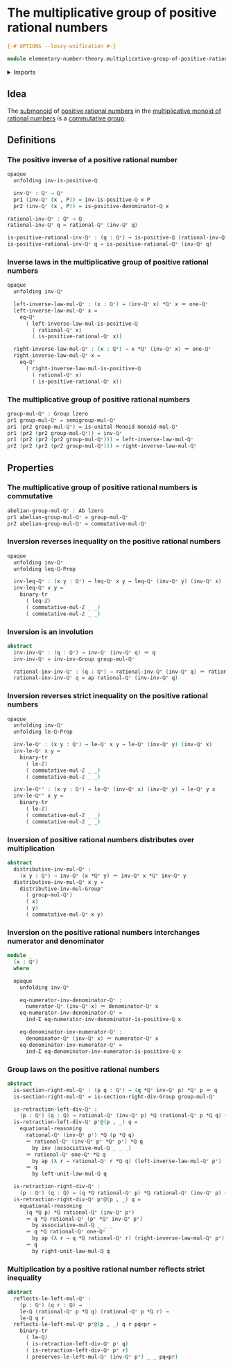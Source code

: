 # The multiplicative group of positive rational numbers

```agda
{-# OPTIONS --lossy-unification #-}

module elementary-number-theory.multiplicative-group-of-positive-rational-numbers where
```

<details><summary>Imports</summary>

```agda
open import elementary-number-theory.inequality-integers
open import elementary-number-theory.inequality-positive-rational-numbers
open import elementary-number-theory.inequality-rational-numbers
open import elementary-number-theory.multiplication-integers
open import elementary-number-theory.multiplication-positive-rational-numbers
open import elementary-number-theory.multiplication-rational-numbers
open import elementary-number-theory.multiplicative-monoid-of-rational-numbers
open import elementary-number-theory.positive-rational-numbers
open import elementary-number-theory.rational-numbers
open import elementary-number-theory.strict-inequality-integers
open import elementary-number-theory.strict-inequality-positive-rational-numbers
open import elementary-number-theory.strict-inequality-rational-numbers

open import foundation.action-on-identifications-functions
open import foundation.binary-transport
open import foundation.cartesian-product-types
open import foundation.dependent-pair-types
open import foundation.identity-types
open import foundation.universe-levels

open import group-theory.abelian-groups
open import group-theory.groups
open import group-theory.monoids
open import group-theory.submonoids
```

</details>

## Idea

The [submonoid](group-theory.submonoids.md) of
[positive rational numbers](elementary-number-theory.positive-rational-numbers.md)
in the
[multiplicative monoid of rational numbers](elementary-number-theory.multiplicative-monoid-of-rational-numbers.md)
is a [commutative group](group-theory.abelian-groups.md).

## Definitions

### The positive inverse of a positive rational number

```agda
opaque
  unfolding inv-is-positive-ℚ

  inv-ℚ⁺ : ℚ⁺ → ℚ⁺
  pr1 (inv-ℚ⁺ (x , P)) = inv-is-positive-ℚ x P
  pr2 (inv-ℚ⁺ (x , P)) = is-positive-denominator-ℚ x

rational-inv-ℚ⁺ : ℚ⁺ → ℚ
rational-inv-ℚ⁺ q = rational-ℚ⁺ (inv-ℚ⁺ q)

is-positive-rational-inv-ℚ⁺ : (q : ℚ⁺) → is-positive-ℚ (rational-inv-ℚ⁺ q)
is-positive-rational-inv-ℚ⁺ q = is-positive-rational-ℚ⁺ (inv-ℚ⁺ q)
```

### Inverse laws in the multiplicative group of positive rational numbers

```agda
opaque
  unfolding inv-ℚ⁺

  left-inverse-law-mul-ℚ⁺ : (x : ℚ⁺) → (inv-ℚ⁺ x) *ℚ⁺ x ＝ one-ℚ⁺
  left-inverse-law-mul-ℚ⁺ x =
    eq-ℚ⁺
      ( left-inverse-law-mul-is-positive-ℚ
        ( rational-ℚ⁺ x)
        ( is-positive-rational-ℚ⁺ x))

  right-inverse-law-mul-ℚ⁺ : (x : ℚ⁺) → x *ℚ⁺ (inv-ℚ⁺ x) ＝ one-ℚ⁺
  right-inverse-law-mul-ℚ⁺ x =
    eq-ℚ⁺
      ( right-inverse-law-mul-is-positive-ℚ
        ( rational-ℚ⁺ x)
        ( is-positive-rational-ℚ⁺ x))
```

### The multiplicative group of positive rational numbers

```agda
group-mul-ℚ⁺ : Group lzero
pr1 group-mul-ℚ⁺ = semigroup-mul-ℚ⁺
pr1 (pr2 group-mul-ℚ⁺) = is-unital-Monoid monoid-mul-ℚ⁺
pr1 (pr2 (pr2 group-mul-ℚ⁺)) = inv-ℚ⁺
pr1 (pr2 (pr2 (pr2 group-mul-ℚ⁺))) = left-inverse-law-mul-ℚ⁺
pr2 (pr2 (pr2 (pr2 group-mul-ℚ⁺))) = right-inverse-law-mul-ℚ⁺
```

## Properties

### The multiplicative group of positive rational numbers is commutative

```agda
abelian-group-mul-ℚ⁺ : Ab lzero
pr1 abelian-group-mul-ℚ⁺ = group-mul-ℚ⁺
pr2 abelian-group-mul-ℚ⁺ = commutative-mul-ℚ⁺
```

### Inversion reverses inequality on the positive rational numbers

```agda
opaque
  unfolding inv-ℚ⁺
  unfolding leq-ℚ-Prop

  inv-leq-ℚ⁺ : (x y : ℚ⁺) → leq-ℚ⁺ x y → leq-ℚ⁺ (inv-ℚ⁺ y) (inv-ℚ⁺ x)
  inv-leq-ℚ⁺ x y =
    binary-tr
      ( leq-ℤ)
      ( commutative-mul-ℤ _ _)
      ( commutative-mul-ℤ _ _)
```

### Inversion is an involution

```agda
abstract
  inv-inv-ℚ⁺ : (q : ℚ⁺) → inv-ℚ⁺ (inv-ℚ⁺ q) ＝ q
  inv-inv-ℚ⁺ = inv-inv-Group group-mul-ℚ⁺

  rational-inv-inv-ℚ⁺ : (q : ℚ⁺) → rational-inv-ℚ⁺ (inv-ℚ⁺ q) ＝ rational-ℚ⁺ q
  rational-inv-inv-ℚ⁺ q = ap rational-ℚ⁺ (inv-inv-ℚ⁺ q)
```

### Inversion reverses strict inequality on the positive rational numbers

```agda
opaque
  unfolding inv-ℚ⁺
  unfolding le-ℚ-Prop

  inv-le-ℚ⁺ : (x y : ℚ⁺) → le-ℚ⁺ x y → le-ℚ⁺ (inv-ℚ⁺ y) (inv-ℚ⁺ x)
  inv-le-ℚ⁺ x y =
    binary-tr
      ( le-ℤ)
      ( commutative-mul-ℤ _ _)
      ( commutative-mul-ℤ _ _)

  inv-le-ℚ⁺' : (x y : ℚ⁺) → le-ℚ⁺ (inv-ℚ⁺ x) (inv-ℚ⁺ y) → le-ℚ⁺ y x
  inv-le-ℚ⁺' x y =
    binary-tr
      ( le-ℤ)
      ( commutative-mul-ℤ _ _)
      ( commutative-mul-ℤ _ _)
```

### Inversion of positive rational numbers distributes over multiplication

```agda
abstract
  distributive-inv-mul-ℚ⁺ :
    (x y : ℚ⁺) → inv-ℚ⁺ (x *ℚ⁺ y) ＝ inv-ℚ⁺ x *ℚ⁺ inv-ℚ⁺ y
  distributive-inv-mul-ℚ⁺ x y =
    distributive-inv-mul-Group'
      ( group-mul-ℚ⁺)
      ( x)
      ( y)
      ( commutative-mul-ℚ⁺ x y)
```

### Inversion on the positive rational numbers interchanges numerator and denominator

```agda
module _
  (x : ℚ⁺)
  where

  opaque
    unfolding inv-ℚ⁺

    eq-numerator-inv-denominator-ℚ⁺ :
      numerator-ℚ⁺ (inv-ℚ⁺ x) ＝ denominator-ℚ⁺ x
    eq-numerator-inv-denominator-ℚ⁺ =
      ind-Σ eq-numerator-inv-denominator-is-positive-ℚ x

    eq-denominator-inv-numerator-ℚ⁺ :
      denominator-ℚ⁺ (inv-ℚ⁺ x) ＝ numerator-ℚ⁺ x
    eq-denominator-inv-numerator-ℚ⁺ =
      ind-Σ eq-denominator-inv-numerator-is-positive-ℚ x
```

### Group laws on the positive rational numbers

```agda
abstract
  is-section-right-mul-ℚ⁺ : (p q : ℚ⁺) → (q *ℚ⁺ inv-ℚ⁺ p) *ℚ⁺ p ＝ q
  is-section-right-mul-ℚ⁺ = is-section-right-div-Group group-mul-ℚ⁺

  is-retraction-left-div-ℚ⁺ :
    (p : ℚ⁺) (q : ℚ) → rational-ℚ⁺ (inv-ℚ⁺ p) *ℚ (rational-ℚ⁺ p *ℚ q) ＝ q
  is-retraction-left-div-ℚ⁺ p⁺@(p , _) q =
    equational-reasoning
      rational-ℚ⁺ (inv-ℚ⁺ p⁺) *ℚ (p *ℚ q)
      ＝ rational-ℚ⁺ (inv-ℚ⁺ p⁺ *ℚ⁺ p⁺) *ℚ q
        by inv (associative-mul-ℚ _ _ _)
      ＝ rational-ℚ⁺ one-ℚ⁺ *ℚ q
        by ap (λ r → rational-ℚ⁺ r *ℚ q) (left-inverse-law-mul-ℚ⁺ p⁺)
      ＝ q
        by left-unit-law-mul-ℚ q

  is-retraction-right-div-ℚ⁺ :
    (p : ℚ⁺) (q : ℚ) → (q *ℚ rational-ℚ⁺ p) *ℚ rational-ℚ⁺ (inv-ℚ⁺ p) ＝ q
  is-retraction-right-div-ℚ⁺ p⁺@(p , _) q =
    equational-reasoning
      (q *ℚ p) *ℚ rational-ℚ⁺ (inv-ℚ⁺ p⁺)
      ＝ q *ℚ rational-ℚ⁺ (p⁺ *ℚ⁺ inv-ℚ⁺ p⁺)
        by associative-mul-ℚ _ _ _
      ＝ q *ℚ rational-ℚ⁺ one-ℚ⁺
        by ap (λ r → q *ℚ rational-ℚ⁺ r) (right-inverse-law-mul-ℚ⁺ p⁺)
      ＝ q
        by right-unit-law-mul-ℚ q
```

### Multiplication by a positive rational number reflects strict inequality

```agda
abstract
  reflects-le-left-mul-ℚ⁺ :
    (p : ℚ⁺) (q r : ℚ) →
    le-ℚ (rational-ℚ⁺ p *ℚ q) (rational-ℚ⁺ p *ℚ r) →
    le-ℚ q r
  reflects-le-left-mul-ℚ⁺ p⁺@(p , _) q r pq<pr =
    binary-tr
      ( le-ℚ)
      ( is-retraction-left-div-ℚ⁺ p⁺ q)
      ( is-retraction-left-div-ℚ⁺ p⁺ r)
      ( preserves-le-left-mul-ℚ⁺ (inv-ℚ⁺ p⁺) _ _ pq<pr)
```
